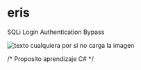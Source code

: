 # eris
SQLi Login Authentication Bypass

![texto cualquiera por si no carga la imagen](https://github.com/naivenom/eris/blob/master/eriss.PNG)

/* Proposito aprendizaje C# */
